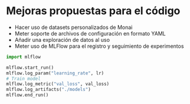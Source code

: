 # Mejoras propuestas para el código
- Hacer uso de datasets personalizados de Monai
- Meter soporte de archivos de configuración en formato YAML
- Añadir una exploración de datos al uso
- Meter uso de MLFlow para el registro y seguimiento de experimentos
```python
import mlflow

mlflow.start_run()
mlflow.log_param("learning_rate", lr)
# Train model
mlflow.log_metric("val_loss", val_loss)
mlflow.log_artifacts("./models")
mlflow.end_run()
```
